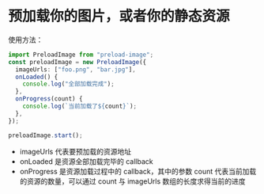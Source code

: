 # 预加载你的图片，或者你的静态资源

使用方法：

```ts
import PreloadImage from "preload-image";
const preloadImage = new PreloadImage({
  imageUrls: ["foo.png", "bar.jpg"],
  onLoaded() {
    console.log("全部加载完成");
  },
  onProgress(count) {
    console.log(`当前加载了${count}`);
  },
});

preloadImage.start();
```

- imageUrls 代表要预加载的资源地址
- onLoaded 是资源全部加载完毕的 callback
- onProgress 是资源加载过程中的 callback，其中的参数 count 代表当前加载的资源的数量，可以通过 count 与 imageUrls 数组的长度求得当前的进度
